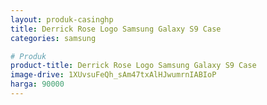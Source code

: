 ```yaml
---
layout: produk-casinghp
title: Derrick Rose Logo Samsung Galaxy S9 Case
categories: samsung

# Produk
product-title: Derrick Rose Logo Samsung Galaxy S9 Case
image-drive: 1XUvsuFeQh_sAm47txAlHJwumrnIABIoP
harga: 90000
---
```

